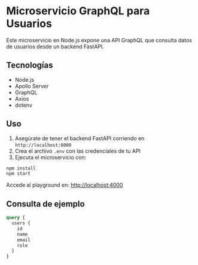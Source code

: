 # Microservicio GraphQL para Usuarios

Este microservicio en Node.js expone una API GraphQL que consulta datos de usuarios desde un backend FastAPI.

## Tecnologías

- Node.js
- Apollo Server
- GraphQL
- Axios
- dotenv

## Uso

1. Asegúrate de tener el backend FastAPI corriendo en `http://localhost:8000`
2. Crea el archivo `.env` con las credenciales de tu API
3. Ejecuta el microservicio con:

```bash
npm install
npm start
```

Accede al playground en: [http://localhost:4000](http://localhost:4000)

## Consulta de ejemplo

```graphql
query {
  users {
    id
    name
    email
    role
  }
}
```
